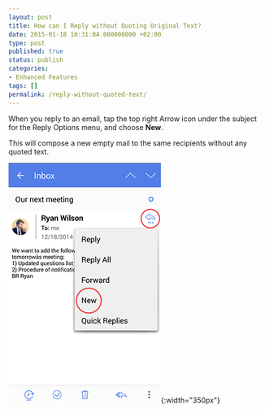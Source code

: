 ```yaml
---
layout: post
title: How can I Reply without Quoting Original Text?
date: 2015-01-18 10:31:04.000000000 +02:00
type: post
published: true
status: publish
categories:
- Enhanced Features
tags: []
permalink: /reply-without-quoted-text/
---
```


When you reply to an email, tap the top right Arrow icon under the subject for the Reply Options menu, and choose **New**.

This will compose a new empty mail to the same recipients without any quoted text.

![Reply Plus New](/assets/reply_plus_new.jpg){:width="350px"}